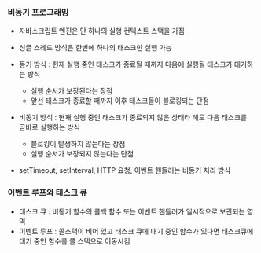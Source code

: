 <h3> 비동기 프로그래밍 </h3>

- 자바스크립트 엔진은 단 하나의 실행 컨텍스트 스택을 가짐

- 싱글 스레드 방식은 한번에 하나의 태스크만 실행 가능
- 동기 방식 : 현재 실행 중인 태스크가 종료될 때까지 다음에 실행될 태스크가 대기하는 방식
  - 실행 순서가 보장된다는 장점
  - 앞선 태스크가 종료할 때까지 이후 태스크들이 블로킹되는 단점
- 비동기 방식 : 현재 실행 중인 태스크가 종료되지 않은 상태라 해도 다음 태스크를 곧바로 실행하는 방식
  - 블로킹이 발생하지 않는다는 장점
  - 실행 순서가 보장되지 않는다는 단점
- setTimeout, setInterval, HTTP 요청, 이벤트 핸들러는 비동기 처리 방식

<h3>이벤트 루프와 태스크 큐</h3>

- 태스크 큐 : 비동기 함수의 콜백 함수 또는 이벤트 핸들러가 일시적으로 보관되는 영역
- 이벤트 루프 : 콜스택이 비어 있고 태스크 큐에 대기 중인 함수가 있다면 태스크큐에 대기 중인 함수를 콜 스택으로 이동시킴
